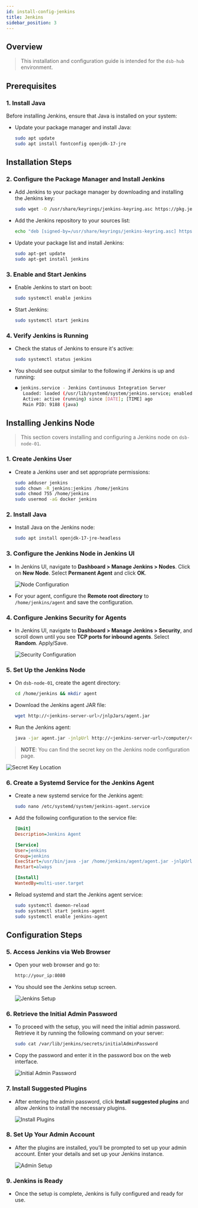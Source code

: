 ```yaml
---
id: install-config-jenkins
title: Jenkins
sidebar_position: 3
---
```


## Overview

>This installation and configuration guide is intended for the `dsb-hub` environment.

## Prerequisites

### 1. Install Java

Before installing Jenkins, ensure that Java is installed on your system:

- Update your package manager and install Java:

  ```bash
  sudo apt update
  sudo apt install fontconfig openjdk-17-jre
  ```

## Installation Steps

### 2. Configure the Package Manager and Install Jenkins

- Add Jenkins to your package manager by downloading and installing the Jenkins key:

  ```bash
  sudo wget -O /usr/share/keyrings/jenkins-keyring.asc https://pkg.jenkins.io/debian-stable/jenkins.io-2023.key
  ```

- Add the Jenkins repository to your sources list:

  ```bash
  echo "deb [signed-by=/usr/share/keyrings/jenkins-keyring.asc] https://pkg.jenkins.io/debian-stable binary/" | sudo tee /etc/apt/sources.list.d/jenkins.list > /dev/null
  ```

- Update your package list and install Jenkins:

  ```bash
  sudo apt-get update
  sudo apt-get install jenkins
  ```

### 3. Enable and Start Jenkins

- Enable Jenkins to start on boot:

  ```bash
  sudo systemctl enable jenkins
  ```

- Start Jenkins:

  ```bash
  sudo systemctl start jenkins
  ```

### 4. Verify Jenkins is Running

- Check the status of Jenkins to ensure it's active:

  ```bash
  sudo systemctl status jenkins
  ```

- You should see output similar to the following if Jenkins is up and running:

  ```bash
  ● jenkins.service - Jenkins Continuous Integration Server
     Loaded: loaded (/usr/lib/systemd/system/jenkins.service; enabled; preset: enabled)
     Active: active (running) since [DATE]; [TIME] ago
     Main PID: 9188 (java)
  ```

## Installing Jenkins Node

>This section covers installing and configuring a Jenkins node on `dsb-node-01`.

### 1. Create Jenkins User

- Create a Jenkins user and set appropriate permissions:

  ```bash
  sudo adduser jenkins
  sudo chown -R jenkins:jenkins /home/jenkins
  sudo chmod 755 /home/jenkins
  sudo usermod -aG docker jenkins
  ```

### 2. Install Java

- Install Java on the Jenkins node:

  ```bash
  sudo apt install openjdk-17-jre-headless
  ```

### 3. Configure the Jenkins Node in Jenkins UI

- In Jenkins UI, navigate to **Dashboard > Manage Jenkins > Nodes**. Click on **New Node**. Select **Permanent Agent** and click **OK**.
  
  ![Node Configuration](../../../../static/img/projects/devsecops-home-lab/installing-security-tools/image-1.png)

- For your agent, configure the **Remote root directory** to `/home/jenkins/agent` and save the configuration.

### 4. Configure Jenkins Security for Agents

- In Jenkins UI, navigate to **Dashboard > Manage Jenkins > Security**, and scroll down until you see **TCP ports for inbound agents**. Select **Random**. Apply/Save.

  ![Security Configuration](../../../../static/img/projects/devsecops-home-lab/installing-security-tools/image-3.png)

### 5. Set Up the Jenkins Node

- On `dsb-node-01`, create the agent directory:

  ```bash
  cd /home/jenkins && mkdir agent
  ```

- Download the Jenkins agent JAR file:

  ```bash
  wget http://<jenkins-server-url>/jnlpJars/agent.jar
  ```

- Run the Jenkins agent:

  ```bash
  java -jar agent.jar -jnlpUrl http://<jenkins-server-url>/computer/<node-name>/slave-agent.jnlp -secret <secret-key> -workDir "/home/jenkins/agent"
  ```

>**NOTE**: You can find the secret key on the Jenkins node configuration page.

  ![Secret Key Location](../../../../static/img/projects/devsecops-home-lab/installing-security-tools/image-2.png)

### 6. Create a Systemd Service for the Jenkins Agent

- Create a new systemd service for the Jenkins agent:

  ```bash
  sudo nano /etc/systemd/system/jenkins-agent.service
  ```

- Add the following configuration to the service file:

  ```ini
  [Unit]
  Description=Jenkins Agent

  [Service]
  User=jenkins
  Group=jenkins
  ExecStart=/usr/bin/java -jar /home/jenkins/agent/agent.jar -jnlpUrl http://<jenkins-server-url>/computer/<node-name>/slave-agent.jnlp -secret <secret-key> -workDir /home/jenkins/agent
  Restart=always

  [Install]
  WantedBy=multi-user.target
  ```

- Reload systemd and start the Jenkins agent service:

  ```bash
  sudo systemctl daemon-reload
  sudo systemctl start jenkins-agent
  sudo systemctl enable jenkins-agent
  ```

## Configuration Steps

### 5. Access Jenkins via Web Browser

- Open your web browser and go to:

  ```bash
  http://your_ip:8080
  ```

- You should see the Jenkins setup screen.

  ![Jenkins Setup](../../../../static/img/projects/devsecops-home-lab/installing-security-tools/image.png)

### 6. Retrieve the Initial Admin Password

- To proceed with the setup, you will need the initial admin password. Retrieve it by running the following command on your server:

  ```bash
  sudo cat /var/lib/jenkins/secrets/initialAdminPassword
  ```

- Copy the password and enter it in the password box on the web interface.

  ![Initial Admin Password](../../../../static/img/projects/devsecops-home-lab/installing-security-tools/image-1.png)

### 7. Install Suggested Plugins

- After entering the admin password, click **Install suggested plugins** and allow Jenkins to install the necessary plugins.

  ![Install Plugins](../../../../static/img/projects/devsecops-home-lab/installing-security-tools/image-2.png)

### 8. Set Up Your Admin Account

- After the plugins are installed, you’ll be prompted to set up your admin account. Enter your details and set up your Jenkins instance.

  ![Admin Setup](../../../../static/img/projects/devsecops-home-lab/installing-security-tools/image-3.png)

### 9. Jenkins is Ready

- Once the setup is complete, Jenkins is fully configured and ready for use.
